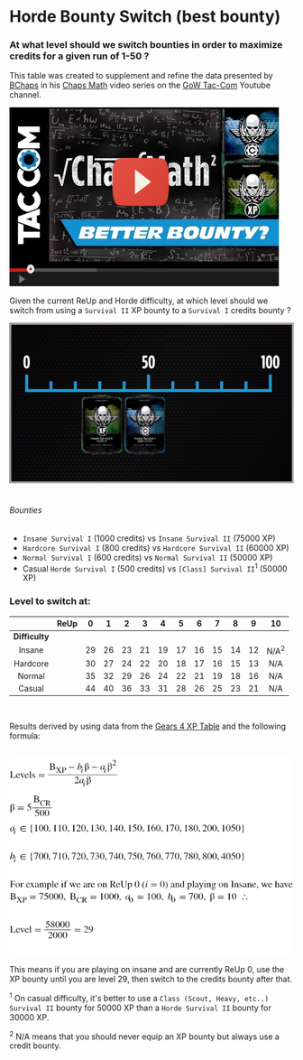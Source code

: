 # Horde Bounty Switch (best bounty)

### At what level should we switch bounties in order to maximize credits for a given run of 1-50 ?

This table was created to supplement and refine the data presented by [BChaps](https://gearsofwar.com/en-us/players/bchaps) in his [Chaps Math](https://www.youtube.com/playlist?list=PLZgFP3wqGQNR-ZDlcfVs0RjSvrkqigPy6) video series on the [GoW Tac-Com](https://www.youtube.com/channel/UCxzFwwwU9Y3wm3FKzR8moyQ) Youtube channel.

[![Better Bounty?](https://github.com/TheanosLearning/HordeBountySwitch/raw/master/images/betterbounty.png)](https://www.youtube.com/watch?v=ojRjj3M8rl4)

Given the current ReUp and Horde difficulty, at which level should we switch from using a `Survival II` XP bounty to a `Survival I` credits bounty ?

![Switch](https://github.com/TheanosLearning/HordeBountySwitch/raw/master/images/bounty-switch.png)
<br/>
<br/>
###### Bounties

* `Insane Survival I` (1000 credits) vs `Insane Survival II` (75000 XP)
* `Hardcore Survival I` (800 credits) vs `Hardcore Survival II` (60000 XP)
* `Normal Survival I` (600 credits) vs `Normal Survival II` (50000 XP)
* Casual `Horde Survival I` (500 credits) vs `[Class] Survival II`<sup>1</sup> (50000 XP)

### Level to switch at:

|                	| **ReUp** 	|  0 	|  1 	|  2 	|  3 	|  4 	|  5 	|  6 	|  7 	|  8 	|  9 	|  10 	|
|:--------------:	|:--------:	|:--:	|:--:	|:--:	|:--:	|:--:	|:--:	|:--:	|:--:	|:--:	|:--:	|:---:	|
| **Difficulty** 	|          	|    	|    	|    	|    	|    	|    	|    	|    	|    	|    	|     	|
|     Insane     	|          	| 29 	| 26 	| 23 	| 21 	| 19 	| 17 	| 16 	| 15 	| 14 	| 12 	| N/A<sup>2</sup> 	|
|    Hardcore    	|          	| 30 	| 27 	| 24 	| 22 	| 20 	| 18 	| 17 	| 16 	| 15 	| 13 	| N/A 	|
|     Normal     	|          	| 35 	| 32 	| 29 	| 26 	| 24 	| 22 	| 21 	| 19 	| 18 	| 16 	| N/A 	|
|     Casual     	|          	| 44 	| 40 	| 36 	| 33 	| 31 	| 28 	| 26 	| 25 	| 23 	| 21 	| N/A 	|

<br/>

Results derived by using data from the [Gears 4 XP Table](https://github.com/TheanosLearning/Gears4XpLevels) and the following formula:
<br/>
<br/>

![formula-example](https://github.com/TheanosLearning/HordeBountySwitch/raw/master/images/formula-demo.png)

This means if you are playing on insane and are currently ReUp 0, use the XP bounty until you are level 29, then switch to the credits bounty after that.

<sup>1</sup> On casual difficulty, it's better to use a `Class (Scout, Heavy, etc..) Survival II` bounty for 50000 XP than a `Horde Survival II` bounty for 30000 XP.

<sup>2</sup> N/A means that you should never equip an XP bounty but always use a credit bounty.
